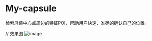 # My-capsule
检索屏幕中心点周边的特征POI，帮助用户快速、准确的确认自己的位置。

// 效果图
![image](https://github.com/kangtian/My-capsule/blob/master/MapMobilesearchDemo/3.gif)  

